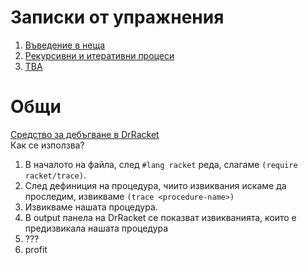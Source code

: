 # Записки от упражнения

1. [Въведение в неща](01.introduction.md)
2. [Рекурсивни и итеративни процеси](02.recursive-and-iterative-processes.md)
3. [TBA](http://acronyms.thefreedictionary.com/TBA)


# Общи

[Средство за дебъгване в DrRacket](https://docs.racket-lang.org/reference/debugging.html)  
Как се използва?

1. В началото на файла, след `#lang racket` реда, слагаме `(require racket/trace)`.
2. След дефиниция на процедура, чиито извиквания искаме да проследим, извикваме `(trace <procedure-name>)`
3. Извикваме нашата процедура.
4. В output панела на DrRacket се показват извикванията, които е предизвикала нашата процедура
5. ???
6. profit
